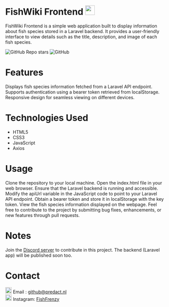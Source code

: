 # FishWiki Frontend <img src="https://static-00.iconduck.com/assets.00/fish-icon-1982x2048-xxayvvtg.png" width="30px">
FishWiki Frontend is a simple web application built to display information about fish species stored in a Laravel backend. It provides a user-friendly interface to view details such as the title, description, and image of each fish species.

![GitHub Repo stars](https://img.shields.io/github/stars/AidenistooOP/FishWiki?color=green) ![GitHub](https://img.shields.io/github/license/AidenistooOP/FishWiki)

# Features
Displays fish species information fetched from a Laravel API endpoint.
Supports authentication using a bearer token retrieved from localStorage.
Responsive design for seamless viewing on different devices.

# Technologies Used
  <ul> <li>HTML5</li>
    <li>CSS3</li>
    <li>JavaScript</li>
    <li>Axios</li>
  </ul>

# Usage
Clone the repository to your local machine.
Open the index.html file in your web browser.
Ensure that the Laravel backend is running and accessible.
Modify the apiUrl variable in the JavaScript code to point to your Laravel API endpoint.
Obtain a bearer token and store it in localStorage with the key token.
View the fish species information displayed on the webpage.
Feel free to contribute to the project by submitting bug fixes, enhancements, or new features through pull requests.

# Notes
Join the [Discord server](https://discord.gg/ddFTAvBF8k) to contribute in this project.
The backend (Laravel app) will be published soon too.

# Contact
<img src="https://mailmeteor.com/logos/assets/PNG/Gmail_Logo_512px.png" width="20px"> Email    : github@predact.nl <br>
<img src="https://png.pngtree.com/png-vector/20221018/ourmid/pngtree-instagram-social-platform-icon-png-image_6315976.png" width="20px"> Instagram: [FishFrenzy](https://instagram.com/fishfrenzycommunity/) <br> <br>
